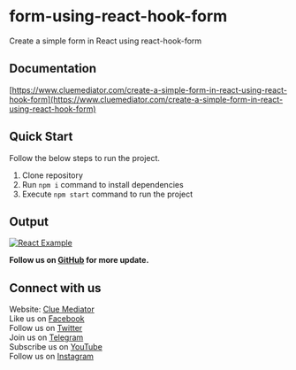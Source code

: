 # form-using-react-hook-form

Create a simple form in React using react-hook-form

## Documentation

[https://www.cluemediator.com/create-a-simple-form-in-react-using-react-hook-form](https://www.cluemediator.com/create-a-simple-form-in-react-using-react-hook-form)

## Quick Start

Follow the below steps to run the project.

1. Clone repository
2. Run `npm i` command to install dependencies
3. Execute `npm start` command to run the project

## Output

[![React Example](https://www.cluemediator.com/wp-content/uploads/2023/01/output-create-a-simple-form-in-react-using-react-hook-form-clue-mediator.gif)](https://www.cluemediator.com/create-a-simple-form-in-react-using-react-hook-form)

**Follow us on [GitHub](https://github.com/cluemediator) for more update.**

## Connect with us

Website: [Clue Mediator](https://www.cluemediator.com)  
Like us on [Facebook](https://www.facebook.com/thecluemediator)  
Follow us on [Twitter](https://twitter.com/cluemediator)  
Join us on [Telegram](https://t.me/cluemediator)  
Subscribe us on [YouTube](https://www.youtube.com/ClueMediator)  
Follow us on [Instagram](https://www.instagram.com/clue_mediator)